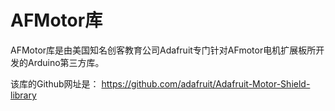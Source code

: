 AFMotor库
========
AFMotor库是由美国知名创客教育公司Adafruit专门针对AFmotor电机扩展板所开发的Arduino第三方库。

该库的Github网址是：
https://github.com/adafruit/Adafruit-Motor-Shield-library

